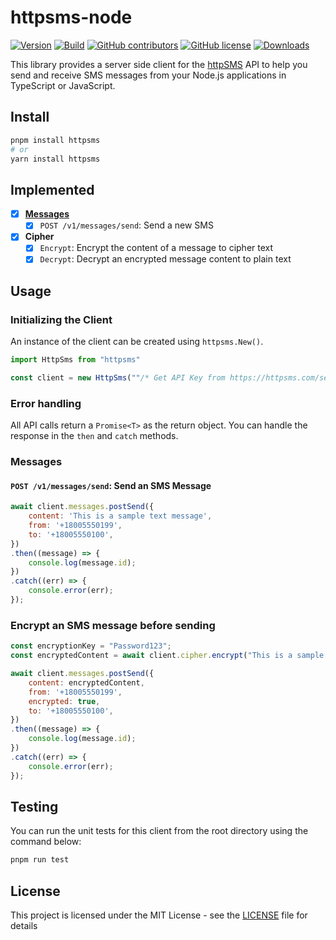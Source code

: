 # httpsms-node

[![Version](https://img.shields.io/npm/v/httpsms.svg)](https://www.npmjs.org/package/httpsms)
[![Build](https://github.com/NdoleStudio/httpsms-node/actions/workflows/main.yml/badge.svg)](https://github.com/NdoleStudio/httpsms-node/actions/workflows/main.yml)
[![GitHub contributors](https://img.shields.io/github/contributors/NdoleStudio/httpsms-node)](https://github.com/NdoleStudio/httpsms-node/graphs/contributors)
[![GitHub license](https://img.shields.io/github/license/NdoleStudio/httpsms-node?color=brightgreen)](https://github.com/NdoleStudio/httpsms-node/blob/master/LICENSE)
[![Downloads](https://img.shields.io/npm/dm/httpsms.svg)](https://www.npmjs.com/package/httpsms)

This library provides a server side client for the [httpSMS](https://httpsms.com/) API to help you send and receive SMS messages from your Node.js applications in TypeScript or JavaScript.

## Install

```sh
pnpm install httpsms
# or
yarn install httpsms
```

## Implemented

- [x] **[Messages](#messages)**
  - [x] `POST /v1/messages/send`: Send a new SMS
- [x] **Cipher**
  - [x] `Encrypt`: Encrypt the content of a message to cipher text
  - [x] `Decrypt`: Decrypt an encrypted message content to plain text

## Usage

### Initializing the Client

An instance of the client can be created using `httpsms.New()`.

```js
import HttpSms from "httpsms"

const client = new HttpSms(""/* Get API Key from https://httpsms.com/settings */);
```

### Error handling

All API calls return a `Promise<T>` as the return object. You can handle the response in the `then` and `catch` methods.

### Messages

#### `POST /v1/messages/send`: Send an SMS Message

```js
await client.messages.postSend({
	content: 'This is a sample text message',
	from: '+18005550199',
	to: '+18005550100',
})
.then((message) => {
	console.log(message.id);
})
.catch((err) => {
	console.error(err);
});
```

### Encrypt an SMS message before sending

```js
const encryptionKey = "Password123";
const encryptedContent = await client.cipher.encrypt("This is a sample text message", encryptionKey);

await client.messages.postSend({
	content: encryptedContent,
	from: '+18005550199',
	encrypted: true,
	to: '+18005550100',
})
.then((message) => {
	console.log(message.id);
})
.catch((err) => {
	console.error(err);
});
```

## Testing

You can run the unit tests for this client from the root directory using the command below:

```bash
pnpm run test
```

## License

This project is licensed under the MIT License - see the [LICENSE](license) file for details
